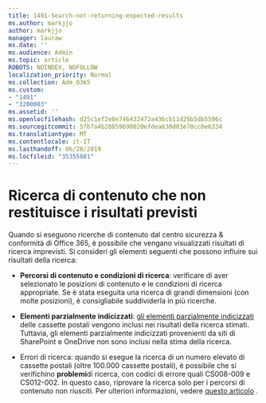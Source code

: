 ```yaml
---
title: 1491-Search-not-returning-expected-results
ms.author: markjjo
author: markjjo
manager: lauraw
ms.date: ''
ms.audience: Admin
ms.topic: article
ROBOTS: NOINDEX, NOFOLLOW
localization_priority: Normal
ms.collection: Adm_O365
ms.custom:
- "1491"
- "3200003"
ms.assetid: ''
ms.openlocfilehash: d25c1ef2e0e746432472a436cb11d25b5db5596c
ms.sourcegitcommit: 5fb7a4b28859690020efdea630d03e70cc0e6334
ms.translationtype: MT
ms.contentlocale: it-IT
ms.lasthandoff: 06/28/2019
ms.locfileid: "35355881"
---
```

# <a name="content-search-not-returning-expected-results"></a>Ricerca di contenuto che non restituisce i risultati previsti

Quando si eseguono ricerche di contenuto dal centro sicurezza & conformità di Office 365, è possibile che vengano visualizzati risultati di ricerca imprevisti. Si consideri gli elementi seguenti che possono influire sui risultati della ricerca:

- **Percorsi di contenuto e condizioni di ricerca**: verificare di aver selezionato le posizioni di contenuto e le condizioni di ricerca appropriate. Se è stata eseguita una ricerca di grandi dimensioni (con molte posizioni), è consigliabile suddividerla in più ricerche.

- **Elementi parzialmente indicizzati**: [gli elementi parzialmente indicizzati](https://docs.microsoft.com/office365/securitycompliance/partially-indexed-items-in-content-search) delle cassette postali vengono inclusi nei risultati della ricerca stimati. Tuttavia, gli elementi parzialmente indicizzati provenienti da siti di SharePoint e OneDrive non sono inclusi nella stima della ricerca.

- Errori di ricerca: quando si esegue la ricerca di un numero elevato di cassette postali (oltre 100.000 cassette postali), è possibile che si verifichino **problemi**di ricerca, con codici di errore quali CS008-009 e CS012-002. In questo caso, riprovare la ricerca solo per i percorsi di contenuto non riusciti. Per ulteriori informazioni, vedere [questo articolo](https://docs.microsoft.com/office365/securitycompliance/retry-failed-content-search) .

